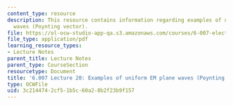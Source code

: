 ```yaml
---
content_type: resource
description: This resource contains information regarding examples of uniform EM plane
  waves (Poynting vector).
file: https://ol-ocw-studio-app-qa.s3.amazonaws.com/courses/6-007-electromagnetic-energy-from-motors-to-lasers-spring-2011/3c2144742cf51b5c60a28b2f23b9f157_MIT6_007S11_lec20.pdf
file_type: application/pdf
learning_resource_types:
- Lecture Notes
parent_title: Lecture Notes
parent_type: CourseSection
resourcetype: Document
title: '6.007 Lecture 20: Examples of uniform EM plane waves (Poynting vector)'
type: OCWFile
uid: 3c214474-2cf5-1b5c-60a2-8b2f23b9f157
---
```

